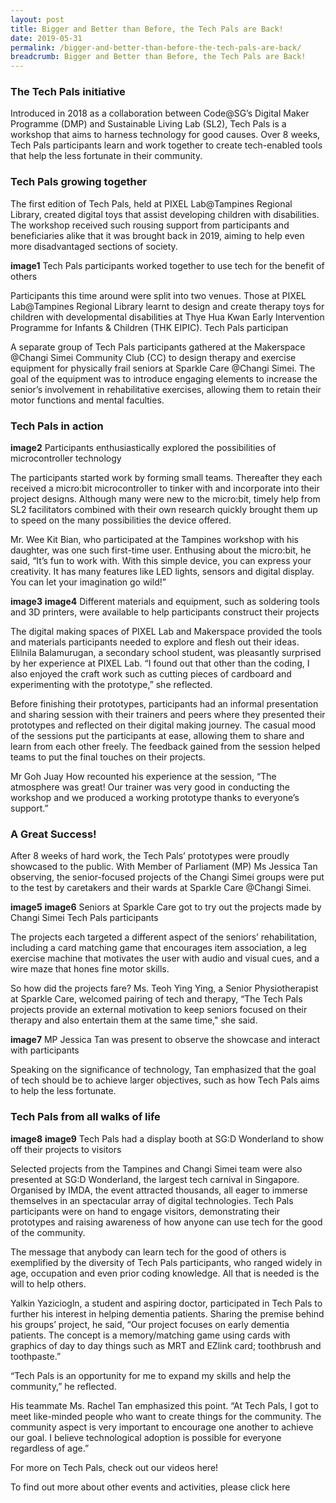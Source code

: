 ```yaml
---
layout: post
title: Bigger and Better than Before, the Tech Pals are Back!
date: 2019-05-31
permalink: /bigger-and-better-than-before-the-tech-pals-are-back/
breadcrumb: Bigger and Better than Before, the Tech Pals are Back!
---
```



### The Tech Pals initiative

Introduced in 2018 as a collaboration between Code@SG’s Digital Maker Programme (DMP) and Sustainable Living Lab (SL2), Tech Pals is a workshop that aims to harness technology for good causes. Over 8 weeks, Tech Pals participants learn and work together to create tech-enabled tools that help the less fortunate in their community.

### Tech Pals growing together

The first edition of Tech Pals, held at PIXEL Lab@Tampines Regional Library, created digital toys that assist developing children with disabilities. The workshop received such rousing support from participants and beneficiaries alike that it was brought back in 2019, aiming to help even more disadvantaged sections of society. 

**image1**
Tech Pals participants worked together to use tech for the benefit of others 

Participants this time around were split into two venues. Those at PIXEL Lab@Tampines Regional Library learnt to design and create therapy toys for children with developmental disabilities at Thye Hua Kwan Early Intervention Programme for Infants & Children (THK EIPIC). Tech Pals participan

A separate group of Tech Pals participants gathered at the Makerspace @Changi Simei Community Club (CC) to design therapy and exercise equipment for physically frail seniors at Sparkle Care @Changi Simei. The goal of the equipment was to introduce engaging elements to increase the senior’s involvement in rehabilitative exercises, allowing them to retain their motor functions and mental faculties. 


### Tech Pals in action
 
**image2**
Participants enthusiastically explored the possibilities of microcontroller technology

The participants started work by forming small teams. Thereafter they each received a micro:bit microcontroller to tinker with and incorporate into their project designs. Although many were new to the micro:bit, timely help from SL2 facilitators combined with their own research quickly brought them up to speed on the many possibilities the device offered.

Mr. Wee Kit Bian, who participated at the Tampines workshop with his daughter, was one such first-time user. Enthusing about the micro:bit, he said, “It’s fun to work with. With this simple device, you can express your creativity. It has many features like LED lights, sensors and digital display. You can let your imagination go wild!”

**image3**
**image4**
Different materials and equipment, such as soldering tools and 3D printers, were available to help participants construct their projects

The digital making spaces of PIXEL Lab and Makerspace provided the tools and materials participants needed to explore and flesh out their ideas. Elilnila Balamurugan, a secondary school student, was pleasantly surprised by her experience at PIXEL Lab. “I found out that other than the coding, I also enjoyed the craft work such as cutting pieces of cardboard and experimenting with the prototype,” she reflected. 

Before finishing their prototypes, participants had an informal presentation and sharing session with their trainers and peers where they presented their prototypes and reflected on their digital making journey. The casual mood of the sessions put the participants at ease, allowing them to share and learn from each other freely. The feedback gained from the session helped teams to put the final touches on their projects.

Mr Goh Juay How recounted his experience at the session, “The atmosphere was great! Our trainer was very good in conducting the workshop and we produced a working prototype thanks to everyone’s support.”


### A Great Success!

After 8 weeks of hard work, the Tech Pals’ prototypes were proudly showcased to the public. With Member of Parliament (MP) Ms Jessica Tan observing, the senior-focused projects of the Changi Simei groups were put to the test by caretakers and their wards at Sparkle Care @Changi Simei. 

**image5**
**image6** 
Seniors at Sparkle Care got to try out the projects made by Changi Simei Tech Pals participants

The projects each targeted a different aspect of the seniors’ rehabilitation, including a card matching game that encourages item association, a leg exercise machine that motivates the user with audio and visual cues, and a wire maze that hones fine motor skills.

So how did the projects fare? Ms. Teoh Ying Ying, a Senior Physiotherapist at Sparkle Care, welcomed pairing of tech and therapy, “The Tech Pals projects provide an external motivation to keep seniors focused on their therapy and also entertain them at the same time," she said.

**image7**
MP Jessica Tan was present to observe the showcase and interact with participants

Speaking on the significance of technology, Tan emphasized that the goal of tech should be to achieve larger objectives, such as how Tech Pals aims to help the less fortunate. 


### Tech Pals from all walks of life

**image8**
**image9**
Tech Pals had a display booth at SG:D Wonderland to show off their projects to visitors

Selected projects from the Tampines and Changi Simei team were also presented at SG:D Wonderland, the largest tech carnival in Singapore. Organised by IMDA, the event attracted thousands, all eager to immerse themselves in an spectacular array of digital technologies. Tech Pals participants were on hand to engage visitors, demonstrating their prototypes and raising awareness of how anyone can use tech for the good of the community. 

The message that anybody can learn tech for the good of others is exemplified by the diversity of Tech Pals participants, who ranged widely in age, occupation and even prior coding knowledge. All that is needed is the will to help others. 

Yalkin Yaziciogln, a student and aspiring doctor, participated in Tech Pals to further his interest in helping dementia patients. Sharing the premise behind his groups’ project, he said, “Our project focuses on early dementia patients. The concept is a memory/matching game using cards with graphics of day to day things such as MRT and EZlink card; toothbrush and toothpaste.” 

“Tech Pals is an opportunity for me to expand my skills and help the community,” he reflected.

His teammate Ms. Rachel Tan emphasized this point. “At Tech Pals, I got to meet like-minded people who want to create things for the community. The community aspect is very important to encourage one another to achieve our goal. I believe technological adoption is possible for everyone regardless of age.”

For more on Tech Pals, check out our videos here!

To find out more about other events and activities, please click here




